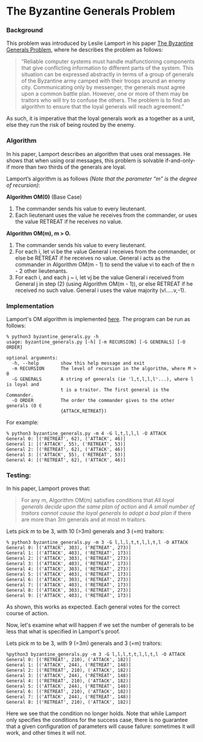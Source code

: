 # The Byzantine Generals Problem
### Background
This problem was introduced by Leslie Lamport in his paper 
[The Byzantine Generals Problem](https://www.microsoft.com/en-us/research/uploads/prod/2016/12/The-Byzantine-Generals-Problem.pdf), 
where he describes the problem as follows:

> “Reliable computer systems must handle malfunctioning 
> components that give conflicting information to different 
> parts of the system. This situation can be expressed 
> abstractly in terms of a group of generals of the Byzantine 
> army camped with     their troops around an enemy city. 
> Communicating only by messenger, the generals must agree 
> upon a common battle plan. However, one or more of them may 
> be traitors who will try     to confuse the others. The 
> problem is to find an algorithm to ensure that the loyal 
> generals will reach agreement.”

As such, it is imperative that the loyal generals work as a together 
as a unit, else they run the risk of being routed by the 
enemy.

### Algorithm

In his paper, Lamport describes an algorithm that uses oral 
messages.  He shows that when using oral messages, this 
problem is solvable if-and-only-if more than two thirds of 
the generals are loyal. 

Lamport’s algorithm is as follows _(Note that the parameter 
“m” is the degree of recursion)_:
 


**Algorithm OM(0)** (Base Case)
1. The commander sends his value to every lieutenant.
2. Each lieutenant uses the value he receives from the 
commander, or uses the value RETREAT if he receives no value. 

**Algorithm OM(m), m > O.** 
1. The commander sends his value to every lieutenant. 
2. For each i, let vi be the value General i receives 
from the commander, or else be RETREAT if he receives no 
value. General i acts as the commander in Algorithm 
OM(m - 1) to send the value vi to each of the n - 2 other 
lieutenants. 
3. For each i, and each j ~ i, let vj be the value 
General i received from General j in step (2) (using 
Algorithm  OM(m  -  1)), or else RETREAT if he received no 
such value. General i uses the value majority 
(vl.....v,-1).

### Implementation
Lamport's OM algorithm is implemented 
[here](byzantine_generals.py).  The program can be run as follows:
```
% python3 byzantine_generals.py -h       
usage: byzantine_generals.py [-h] [-m RECURSION] [-G GENERALS] [-O ORDER]

optional arguments:
  -h, --help        show this help message and exit
  -m RECURSION      The level of recursion in the algorithm, where M > 0
  -G GENERALS       A string of generals (ie 'l,t,l,l,l'...), where l is loyal and
                    t is a traitor. The first general is the Commander.
  -O ORDER          The order the commander gives to the other generals (O ∈
                    {ATTACK,RETREAT})
```

For example:
```
% python3 byzantine_generals.py -m 4 -G l,t,l,l,l -O ATTACK
General 0: [('RETREAT', 62), ('ATTACK', 46)]
General 1: [('ATTACK', 55), ('RETREAT', 53)]
General 2: [('RETREAT', 62), ('ATTACK', 46)]
General 3: [('ATTACK', 55), ('RETREAT', 53)]
General 4: [('RETREAT', 62), ('ATTACK', 46)]
```
 
### Testing:
In his paper, Lamport proves that:
> For any m, Algorithm OM(m) satisfies conditions that
> *All loyal generals decide upon the same plan of action* and
> *A small number of traitors cannot cause the loyal 
> generals to adopt a bad plan* if there are more than 3m 
> generals and at most m traitors. 

Lets pick m to be 3, with 10 (>3m) generals and 3 (=m) traitors:
```
% python3 byzantine_generals.py -m 3 -G l,l,l,t,t,l,l,t,l -O ATTACK
General 0: [('ATTACK', 303), ('RETREAT', 273)]
General 1: [('ATTACK', 403), ('RETREAT', 173)]
General 2: [('ATTACK', 303), ('RETREAT', 273)]
General 3: [('ATTACK', 403), ('RETREAT', 173)]
General 4: [('ATTACK', 303), ('RETREAT', 273)]
General 5: [('ATTACK', 403), ('RETREAT', 173)]
General 6: [('ATTACK', 303), ('RETREAT', 273)]
General 7: [('ATTACK', 403), ('RETREAT', 173)]
General 8: [('ATTACK', 303), ('RETREAT', 273)]
General 9: [('ATTACK', 403), ('RETREAT', 173)]
```
As shown, this works as expected. Each general votes for
the correct course of action.

Now, let's examine what will happen if we set the number of 
generals to be less that what is specified in Lamport's
proof.

Lets pick m to be 3, with 9 (=3m) generals and 3 (=m) traitors:
```
%python3 byzantine_generals.py -m 3 -G l,l,l,t,t,l,l,t,l -O ATTACK
General 0: [('RETREAT', 210), ('ATTACK', 182)]
General 1: [('ATTACK', 244), ('RETREAT', 148)]
General 2: [('RETREAT', 210), ('ATTACK', 182)]
General 3: [('ATTACK', 244), ('RETREAT', 148)]
General 4: [('RETREAT', 210), ('ATTACK', 182)]
General 5: [('ATTACK', 244), ('RETREAT', 148)]
General 6: [('RETREAT', 210), ('ATTACK', 182)]
General 7: [('ATTACK', 244), ('RETREAT', 148)]
General 8: [('RETREAT', 210), ('ATTACK', 182)]
```
Here we see that the condition no longer holds.  Note that
while Lamport only specifies the conditions for the 
success case, there is no guarantee that a given configuration
of parameters will cause failure: sometimes it will work, 
and other times it will not.

